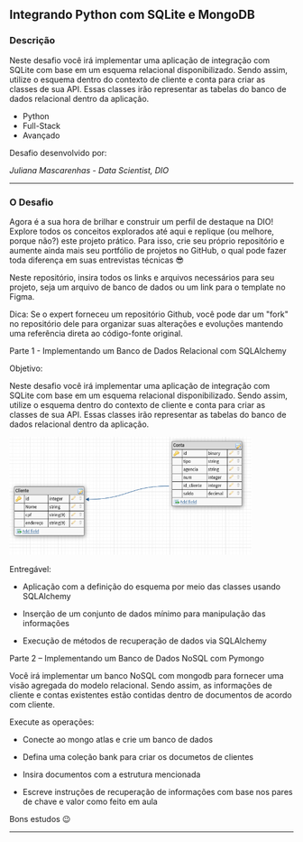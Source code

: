 ## Integrando Python com SQLite e MongoDB 

### Descrição

Neste desafio você irá implementar uma aplicação de integração com SQLite com base em um esquema relacional disponibilizado. Sendo assim, utilize o esquema dentro do contexto de cliente e conta para criar as classes de sua API. Essas classes irão representar as tabelas do banco de dados relacional dentro da aplicação.

* Python
* Full-Stack
* Avançado

Desafio desenvolvido por: 

*Juliana Mascarenhas - Data Scientist, DIO*

---

### O Desafio

Agora é a sua hora de brilhar e construir um perfil de destaque na DIO! Explore todos os conceitos explorados até aqui e replique (ou melhore, porque não?) este projeto prático. Para isso, crie seu próprio repositório e aumente ainda mais seu portfólio de projetos no GitHub, o qual pode fazer toda diferença em suas entrevistas técnicas 😎
 
Neste repositório, insira todos os links e arquivos necessários para seu projeto, seja um arquivo de banco de dados ou um link para o template no Figma.
 
Dica: Se o expert forneceu um repositório Github, você pode dar um "fork" no repositório dele para organizar suas alterações e evoluções mantendo uma referência direta ao código-fonte original.
 
 

Parte 1 - Implementando um Banco de Dados Relacional com SQLAlchemy

Objetivo:

Neste desafio você irá implementar uma aplicação de integração com SQLite com base em um esquema relacional disponibilizado. Sendo assim, utilize o esquema dentro do contexto de cliente e conta para criar as classes de sua API. Essas classes irão representar as tabelas do banco de dados relacional dentro da aplicação.

![modelando do desafio](img_desafio.png)

Entregável:

* Aplicação com a definição do esquema por meio das classes usando SQLAlchemy

* Inserção de um conjunto de dados mínimo para manipulação das informações

* Execução de métodos de recuperação de dados via SQLAlchemy
 

Parte 2 – Implementando um Banco de Dados NoSQL com Pymongo

Você irá implementar um banco NoSQL com mongodb para fornecer uma visão agregada do modelo relacional. Sendo assim, as informações de cliente e contas existentes estão contidas dentro de documentos de acordo com cliente.

Execute as operações:

* Conecte ao mongo atlas e crie um banco de dados

* Defina uma coleção bank para criar os documetos de clientes

* Insira documentos com a estrutura mencionada

* Escreve instruções de recuperação de informações com base nos pares de chave e valor como feito em aula
 
 
Bons estudos 😉

---